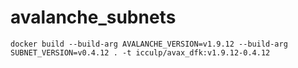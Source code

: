 # avalanche_subnets


```
docker build --build-arg AVALANCHE_VERSION=v1.9.12 --build-arg SUBNET_VERSION=v0.4.12 . -t icculp/avax_dfk:v1.9.12-0.4.12
```
